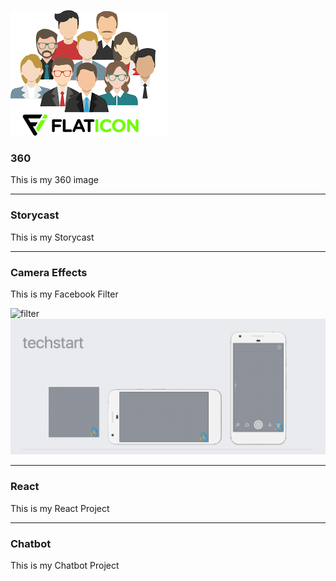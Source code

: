 ![Alt text](images/test.png?raw=true "Optional Title")


### 360

This is my 360 image

<script src="//vizor.io/scripts/embed.js" data-vizorurl="//vizor.io/embed/gitbritt/360-world-copy" ></script>

***

### Storycast

This is my Storycast

<script src="//vizor.io/scripts/embed.js" data-vizorurl="//vizor.io/embed/techstart/vizor_lesson_scale_escape" ></script>

***


### Camera Effects

This is my Facebook Filter

![filter](https://github.com/fbgitbritt/images/blob/master/techstart%20filter.jpg ) 
![Alt text](images/techstartFilter.jpg?raw=true "Optional Title")


***

### React

This is my React Project

***

### Chatbot

This is my Chatbot Project
